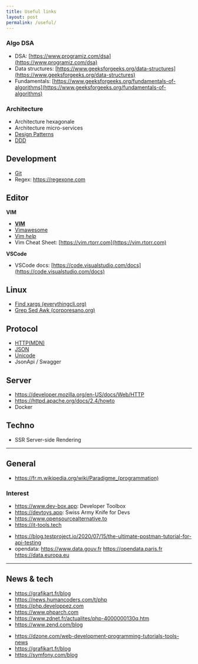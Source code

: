 ```yaml
---
title: Useful links
layout: post
permalink: /useful/
---
```


### Algo DSA
+ DSA: [https://www.programiz.com/dsa](https://www.programiz.com/dsa)
+ Data structures: [https://www.geeksforgeeks.org/data-structures](https://www.geeksforgeeks.org/data-structures)
+ Fundamentals: [https://www.geeksforgeeks.org/fundamentals-of-algorithms](https://www.geeksforgeeks.org/fundamentals-of-algorithms)

### Architecture
+ Architecture hexagonale
+ Architecture micro-services
+ [Design Patterns](https://en.wikipedia.org/wiki/Software_design_pattern)
+ [DDD](https://alexsoyes.com/ddd-domain-driven-design)

## Development
+ [Git](https://git-scm.com/doc)
+ Regex: https://regexone.com

## Editor
**VIM**
+ [**VIM**](https://www.vim.org)
+ [Vimawesome](https://vimawesome.com)
+ [Vim _help_](https://vimhelp.org)
+ Vim Cheat Sheet: [https://vim.rtorr.com](https://vim.rtorr.com)

**VSCode**
- VSCode docs: [https://code.visualstudio.com/docs](https://code.visualstudio.com/docs)

## Linux
- [Find xargs (everythingcli.org)](https://www.everythingcli.org/find-exec-vs-find-xargs)
- [Grep Sed Awk (corporesano.org)](http://www.corporesano.org/doc-site/grepawksed.html)

## Protocol
+ [HTTP(MDN)](https://developer.mozilla.org/fr/docs/Web/HTTP)
+ [JSON](https://www.json.org)
+ [Unicode](https://home.unicode.org)
+ JsonApi / Swagger

## Server
+ https://developer.mozilla.org/en-US/docs/Web/HTTP
+ https://httpd.apache.org/docs/2.4/howto
+ Docker

## Techno
+ SSR Server-side Rendering

---
## General
+ https://fr.m.wikipedia.org/wiki/Paradigme_(programmation)

### Interest
- https://www.dev-box.app: Developer Toolbox
- https://devtoys.app: Swiss Army Knife for Devs
- https://www.opensourcealternative.to
- https://it-tools.tech
* https://blog.testproject.io/2020/07/15/the-ultimate-postman-tutorial-for-api-testing
* opendata: https://www.data.gouv.fr https://opendata.paris.fr https://data.europa.eu

---
## News & tech
* https://grafikart.fr/blog
* https://news.humancoders.com/t/php
* https://php.developpez.com
* https://www.phparch.com
* https://www.zdnet.fr/actualites/php-4000000130q.htm
* https://www.zend.com/blog

+ https://dzone.com/web-development-programming-tutorials-tools-news
+ https://grafikart.fr/blog
+ https://symfony.com/blog
